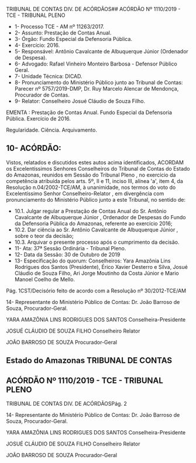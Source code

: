 TRIBUNAL DE CONTAS DIV. DE ACÓRDÃOS## ACÓRDÃO Nº 1110/2019 - TCE - TRIBUNAL PLENO

- 1- Processo TCE - AM nº 11263/2017.
- 2- Assunto: Prestação de Contas Anual.
- 3- Órgão: Fundo Especial da Defensoria Pública.
- 4- Exercício: 2016.
- 5- Responsável: Antônio Cavalcante de Albuquerque Júnior (Ordenador de Despesa).
- 6- Advogado: Rafael Vinheiro Monteiro Barbosa -  Defensor Público Geral.
- 7- Unidade Técnica: DICAD.
- 8- Pronunciamento  do  Ministério  Público  junto  ao  Tribunal  de  Contas: Parecer  nº 5757/2019-DMP, Dr. Ruy Marcelo Alencar de Mendonça, Procurador de Contas.
- 9- Relator: Conselheiro Josué Cláudio de Souza Filho.

EMENTA : Prestação de Contas Anual. Fundo Especial da Defensoria Pública. Exercício de 2016.

Regularidade. Ciência. Arquivamento.

## 10-  ACÓRDÃO:

Vistos, relatados e discutidos estes autos acima identificados, ACORDAM os Excelentíssimos Senhores Conselheiros do Tribunal de Contas do Estado do Amazonas, reunidos em Sessão do Tribunal Pleno , no exercício da competência atribuída pelos arts. 5º, II e 11, inciso III, alínea 'a', item 4, da Resolução n.04/2002-TCE/AM, à unanimidade, nos termos do voto do Excelentíssimo Senhor Conselheiro-Relator , em divergência com pronunciamento do Ministério Público junto a este Tribunal, no sentido de:

- 10.1. Julgar regular a Prestação de Contas Anual do Sr. Antônio Cavalcante  de  Albuquerque  Júnior , Ordenador  de  Despesas  do Fundo  da  Defensoria  Pública  do  Amazonas,  referente  ao  exercício 2016;
- 10.2. Dar  ciência ao Sr.  Antônio  Cavalcante  de  Albuquerque  Júnior , sobre o teor da decisão;
- 10.3. Arquivar o presente processo após o cumprimento da decisão.
- 11-  Ata: 37ª Sessão Ordinária - Tribunal Pleno.
- 12-  Data da Sessão: 30 de Outubro de 2019
- 13-  Especificação do quorum: Conselheiros: Yara Amazônia Lins Rodrigues dos Santos (Presidente),  Érico  Xavier  Desterro  e  Silva,  Josué  Cláudio  de  Souza  Filho,  Ari  Jorge Moutinho da Costa Júnior e Mario Manoel Coelho de Mello.

Pág. 1CST/Decisório feito de acordo com a Resolução nº 30/2012-TCE/AM

14-  Representante  do  Ministério  Público  de  Contas: Dr. João  Barroso  de  Souza, Procurador-Geral.

YARA AMAZÔNIA LINS RODRIGUES DOS SANTOS Conselheira-Presidente

JOSUÉ CLÁUDIO DE SOUZA FILHO Conselheiro Relator

JOÃO BARROSO DE SOUZA Procurador-Geral

## Estado do Amazonas TRIBUNAL DE CONTAS

## ACÓRDÃO Nº 1110/2019 - TCE - TRIBUNAL PLENO

TRIBUNAL DE CONTAS DIV. DE ACÓRDÃOSPág. 2

14-  Representante  do  Ministério  Público  de  Contas: Dr. João  Barroso  de  Souza, Procurador-Geral.

YARA AMAZÔNIA LINS RODRIGUES DOS SANTOS Conselheira-Presidente

JOSUÉ CLÁUDIO DE SOUZA FILHO Conselheiro Relator

JOÃO BARROSO DE SOUZA Procurador-Geral